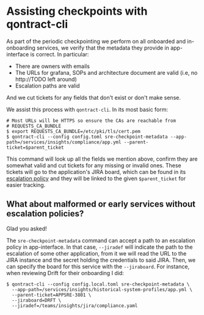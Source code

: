 # Assisting checkpoints with qontract-cli

As part of the periodic checkpointing we perform on all onboarded and
in-onboarding services, we verify that the metadata they provide in
app-interface is correct. In particular:

* There are owners with emails
* The URLs for grafana, SOPs and architecture document are valid (i.e,
  no http://TODO left around)
* Escalation paths are valid
  
And we cut tickets for any fields that don't exist or don't make
sense.

We assist this process with `qontract-cli`. In its most basic form:

``` shell
# Most URLs will be HTTPS so ensure the CAs are reachable from
# REQUESTS_CA_BUNDLE
$ export REQUESTS_CA_BUNDLE=/etc/pki/tls/cert.pem
$ qontract-cli --config config.toml sre-checkpoint-metadata --app-path=/services/insights/compliance/app.yml --parent-ticket=$parent_ticket
```

This command will look up all the fields we mention above, confirm
they are somewhat valid and cut tickets for any missing or invalid
ones. These tickets will go to the application's JIRA board, which can
be found in its [escalation
policy](https://github.com/app-sre/qontract-schemas/blob/4901fb53eff1b56dbf97b0a9a7719f29d695d02b/schemas/app-sre/app-1.yml#L266)
and they will be linked to the given `$parent_ticket` for easier
tracking.

## What about malformed or early services without escalation policies?

Glad you asked!

The `sre-checkpoint-metadata` command can accept a path to an
escalation policy in app-interface. In that case, `--jiradef` will
indicate the path to the escalation of some other application, from it
we will read the URL to the JIRA instance and the secret holding the
credentials to said JIRA. Then, we can specify the board for this
service with the `--jiraboard`. For instance, when reviewing Drift for
their onboarding I did:

``` shell
$ qontract-cli --config config.local.toml sre-checkpoint-metadata \
  --app-path=/services/insights/historical-system-profiles/app.yml \
  --parent-ticket=APPSRE-3801 \
  --jiraboard=DRFT \
  --jiradef=/teams/insights/jira/compliance.yaml
```
